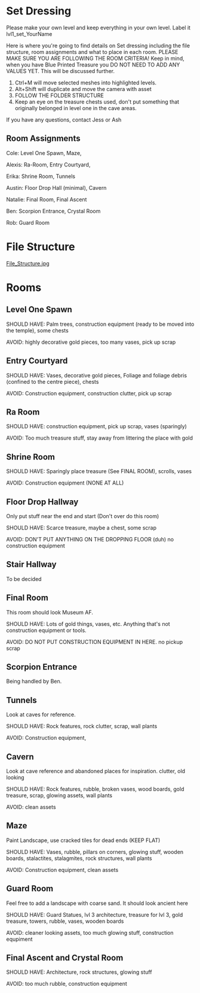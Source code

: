 # Set Dressing
Please make your own level and keep everything in your own level. Label it lvl1_set_YourName

Here is where you're going to find details on Set dressing including the file structure, room assignments and what to place in each room. PLEASE MAKE SURE YOU ARE FOLLOWING THE ROOM CRITERIA! Keep in mind, when you have Blue Printed Treasure you DO NOT NEED TO ADD ANY VALUES YET. This will be discussed further.
1. Ctrl+M will move selected meshes into highlighted levels.
1. Alt+Shift will duplicate and move the camera with asset
1. FOLLOW THE FOLDER STRUCTURE
1. Keep an eye on the treasure chests used, don't put something that originally belonged in level one in the cave areas.

If you have any questions, contact Jess or Ash

## Room Assignments

Cole: Level One Spawn, Maze,

Alexis: Ra-Room, Entry Courtyard,

Erika: Shrine Room, Tunnels 

Austin: Floor Drop Hall (minimal), Cavern

Natalie: Final Room, Final Ascent

Ben: Scorpion Entrance, Crystal Room

Rob: Guard Room


# File Structure
[File_Structure.jpg](wiki-attachment:File_Structure.jpg)
# Rooms

## Level One Spawn

SHOULD HAVE: Palm trees, construction equipment (ready to be moved into the temple), some chests

AVOID: highly decorative gold pieces, too many vases, pick up scrap

## Entry Courtyard
SHOULD HAVE: Vases, decorative gold pieces, Foliage and foliage debris (confined to the centre piece), chests

AVOID: Construction equipment, construction clutter, pick up scrap
## Ra Room
SHOULD HAVE: construction equipment, pick up scrap, vases (sparingly)

AVOID: Too much treasure stuff, stay away from littering the place with gold

## Shrine Room

SHOULD HAVE: Sparingly place treasure (See FINAL ROOM), scrolls, vases

AVOID: Construction equipment (NONE AT ALL)

## Floor Drop Hallway
Only put stuff near the end and start (Don't over do this room)

SHOULD HAVE: Scarce treasure, maybe  a chest, some scrap

AVOID: DON'T PUT ANYTHING ON THE DROPPING FLOOR (duh) no construction equipment

## Stair Hallway
To be decided

## Final Room
This room should look Museum AF.

SHOULD HAVE: Lots of gold things, vases, etc. Anything that's not construction equipment or tools.

AVOID: DO NOT PUT CONSTRUCTION EQUIPMENT IN HERE. no pickup scrap

## Scorpion Entrance
Being handled by Ben.

## Tunnels

Look at caves for reference. 

SHOULD HAVE: Rock features, rock clutter, scrap, wall plants

AVOID: Construction equipment, 

## Cavern

Look at cave reference and abandoned places for inspiration. clutter, old looking

SHOULD HAVE: Rock features, rubble, broken vases, wood boards, gold treasure, scrap, glowing assets, wall plants

AVOID: clean assets

## Maze

Paint Landscape, use cracked tiles for dead ends (KEEP FLAT)

SHOULD HAVE: Vases, rubble, pillars on corners, glowing stuff, wooden boards, stalactites, stalagmites, rock structures, wall plants

AVOID: Construction equipment, clean assets

## Guard Room

Feel free to add a landscape with coarse sand. It should look ancient here

SHOULD HAVE: Guard Statues, lvl 3 architecture, treasure for lvl 3, gold treasure, towers, rubble, vases, wooden boards

AVOID: cleaner looking assets, too much glowing stuff, construction equpiment

## Final Ascent and Crystal Room

SHOULD HAVE: Architecture, rock structures, glowing stuff

AVOID: too much rubble, construction equipment